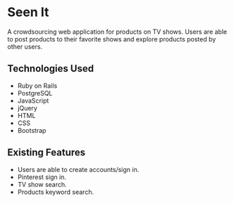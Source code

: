 # Seen It

A crowdsourcing web application for products on TV shows. Users are able to post products to their favorite shows and explore products posted by other users. 

## Technologies Used

* Ruby on Rails
* PostgreSQL
* JavaScript
* jQuery
* HTML
* CSS
* Bootstrap

## Existing Features

* Users are able to create accounts/sign in.
* Pinterest sign in.
* TV show search.
* Products keyword search. 


